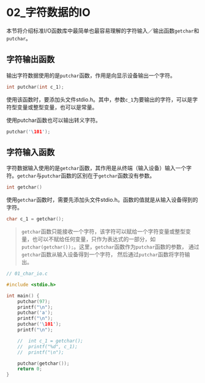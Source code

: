 # 02_字符数据的IO

本节将介绍标准I/O函数库中最简单也最容易理解的字符输入／输出函数`getchar`和`putchar`。

## 字符输出函数

输出字符数据使用的是`putchar`函数，作用是向显示设备输出一个字符。

```c
int putchar(int c_1);
```

使用该函数时，要添加头文件stdio.h。其中，参数`c_1`为要输出的字符，可以是字符型变量或整型变量，也可以是常量。

使用putchar函数也可以输出转义字符。

```C
putchar('\101');
```

## 字符输入函数

字符数据输入使用的是`getchar`函数，其作用是从终端（输入设备）输入一个字符。`getchar`与`putchar`函数的区别在于`getchar`函数没有参数。

```c
int getchar()
```

使用`getchar`函数时，需要先添加头文件stdio.h。函数的值就是从输入设备得到的字符。

```	c
char c_1 = getchar();
```

> `getchar`函数只能接收一个字符，该字符可以赋给一个字符变量或整型变量，也可以不赋给任何变量，只作为表达式的一部分，如`putchar(getchar());`。这里，`getchar`函数作为`putchar`函数的参数， 通过`getchar`函数从输入设备得到一个字符， 然后通过`putchar`函数将字符输出。

```c
// 01_char_io.c

#include <stdio.h>

int main() {
    putchar(97);
    printf("\n");
    putchar('a');
    printf("\n");
    putchar('\101');
    printf("\n");

    //  int c_1 = getchar();
    //  printf("%d", c_1);
    //  printf("\n");

    putchar(getchar());
    return 0;
}
```


